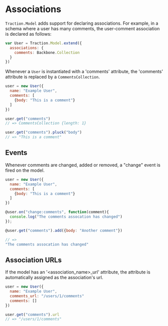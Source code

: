 # Associations

`Traction.Model` adds support for declaring associations. For example, in a schema where a user has many comments, the user-comment association is declared as follows:

```Javascript
var User = Traction.Model.extend({
  associations: {
    comments: Backbone.Collection
  }
})
```

Whenever a `User` is instantiated with a 'comments' attribute, the 'comments' attribute is replaced by a `CommentsCollection`.

```Javascript
user = new User({
  name: "Example User",
  comments: [
    {body: "This is a comment"}
  ]
})

user.get("comments")
// => CommentsCollection {length: 1}

user.get("comments").pluck("body")
// => "This is a comment"
```

## Events

Whenever comments are changed, added or removed, a "change" event is fired on the model.

```Javascript
user = new User({
  name: "Example User",
  comments: [
    {body: "This is a comment"}
  ]
})

@user.on("change:comments", function(comment){
  console.log("The comments assocation has changed")
});

@user.get("comments").add({body: "Another comment"})

// =>
"The comments assocation has changed"
```

## Association URLs

If the model has an '<association_name>_url' attribute, the attribute is automatically assigned as the association's url.

```Javascript
user = new User({
  name: "Example User",
  comments_url: "/users/1/comments"
  comments: []
})

user.get("comments").url
// => "/users/1/comments"
```
